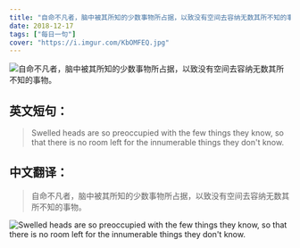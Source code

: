 ```yaml
---
title: "自命不凡者，脑中被其所知的少数事物所占据，以致没有空间去容纳无数其所不知的事物。"
date: 2018-12-17
tags: ["每日一句"]
cover: "https://i.imgur.com/KbOMFEQ.jpg"
---
```


![自命不凡者，脑中被其所知的少数事物所占据，以致没有空间去容纳无数其所不知的事物。](https://i.imgur.com/Wen6XaQ.jpg)

## 英文短句：
> Swelled heads are so preoccupied with the few things they know, so that there is no room left for the innumerable things they don't know.

<!--more-->

## 中文翻译：
> 自命不凡者，脑中被其所知的少数事物所占据，以致没有空间去容纳无数其所不知的事物。

![Swelled heads are so preoccupied with the few things they know, so that there is no room left for the innumerable things they don't know.](https://i.imgur.com/1czGKNb.jpg)

